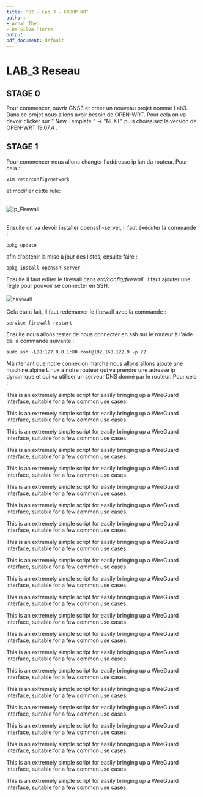 ```yaml
---
title: ”B2 - Lab 3 - GROUP NB”
author:
- Arnal Théo
- Da Silva Pierre
output:
pdf_document: default
---
```


# LAB_3 Reseau

## STAGE 0

Pour commencer, ouvrir GNS3 et créer un nouveau projet nommé Lab3. Dans ce projet nous allons avoir besoin de OPEN-WRT. Pour cela on va devoir clicker sur " New Template " -> "NEXT" puis choissisez la version de OPEN-WRT 19.07.4 . 

## STAGE 1 

Pour commencer nous allons changer l'addresse ip lan du routeur. Pour cela : 
```
vim /etc/config/network
```
et modifier cette rule: <br><br> 

![Ip_Firewall](images/Ip_Firewall.png)<br><br>

Ensuite on va devoir installer openssh-server, il faut éxécuter la commande : 
```
opkg update
```
afin d'obtenir la mise à jour des listes, ensuite faire :
```
opkg install openssh-server
```
Ensuite il faut editer le firewall dans *etc/config/firewall*. Il faut ajouter une règle pour pouvoir se connecter en SSH.<br><br>
![Firewall](images/firewall.png)<br><br>
Cela étant fait, il faut redémarrer le firewall avec la commande :
```
service firewall restart
```
Ensuite nous allons tester de nous connecter en ssh sur le routeur à l'aide de la commande suivante : 
```
sudo ssh -L88:127.0.0.1:80 root@192.168.122.9 -p 22
```
Maintenant que notre connexion marche nous allons allons ajoute une machine alpine Linux a notre routeur qui va prendre une adresse ip dynamique et qui va utiliser un serveur DNS donné par le routeur. Pour cela :







This is an extremely simple script for easily bringing up a WireGuard interface, suitable for a few common use cases.






This is an extremely simple script for easily bringing up a WireGuard interface, suitable for a few common use cases.






This is an extremely simple script for easily bringing up a WireGuard interface, suitable for a few common use cases.






This is an extremely simple script for easily bringing up a WireGuard interface, suitable for a few common use cases.






This is an extremely simple script for easily bringing up a WireGuard interface, suitable for a few common use cases.






This is an extremely simple script for easily bringing up a WireGuard interface, suitable for a few common use cases.






This is an extremely simple script for easily bringing up a WireGuard interface, suitable for a few common use cases.






This is an extremely simple script for easily bringing up a WireGuard interface, suitable for a few common use cases.






This is an extremely simple script for easily bringing up a WireGuard interface, suitable for a few common use cases.






This is an extremely simple script for easily bringing up a WireGuard interface, suitable for a few common use cases.






This is an extremely simple script for easily bringing up a WireGuard interface, suitable for a few common use cases.






This is an extremely simple script for easily bringing up a WireGuard interface, suitable for a few common use cases.






This is an extremely simple script for easily bringing up a WireGuard interface, suitable for a few common use cases.






This is an extremely simple script for easily bringing up a WireGuard interface, suitable for a few common use cases.






This is an extremely simple script for easily bringing up a WireGuard interface, suitable for a few common use cases.






This is an extremely simple script for easily bringing up a WireGuard interface, suitable for a few common use cases.






This is an extremely simple script for easily bringing up a WireGuard interface, suitable for a few common use cases.






This is an extremely simple script for easily bringing up a WireGuard interface, suitable for a few common use cases.






This is an extremely simple script for easily bringing up a WireGuard interface, suitable for a few common use cases.






This is an extremely simple script for easily bringing up a WireGuard interface, suitable for a few common use cases.






This is an extremely simple script for easily bringing up a WireGuard interface, suitable for a few common use cases.






This is an extremely simple script for easily bringing up a WireGuard interface, suitable for a few common use cases.